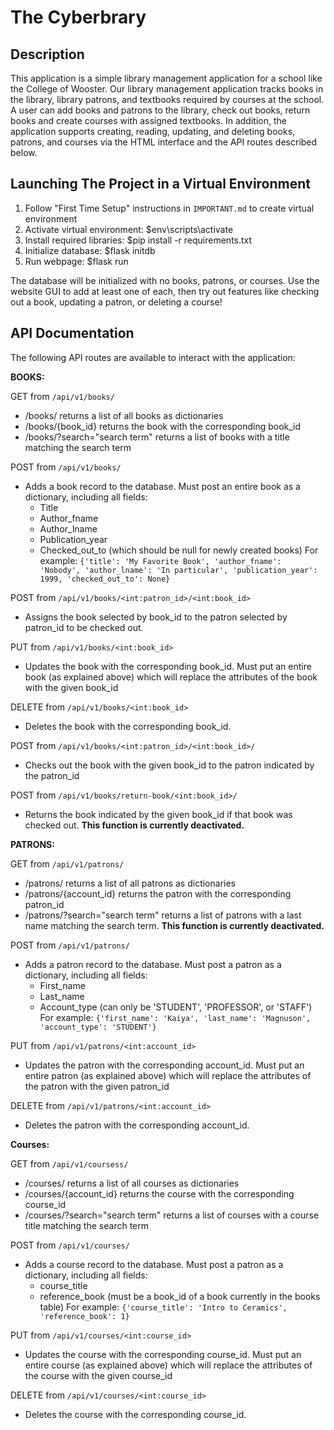 # The Cyberbrary

## Description
This application is a simple library management application for a school like the College of Wooster. Our library management application tracks  books in the library, library patrons, and textbooks required by courses at the school. A user can add books and patrons to the library, check out books, return books and create courses with assigned textbooks. In addition, the application supports creating, reading, updating, and deleting books, patrons, and courses via the HTML interface and the API routes described below.

## Launching The Project in a Virtual Environment
1. Follow "First Time Setup" instructions in `IMPORTANT.md` to create virtual environment
2. Activate virtual environment: $env\scripts\activate    
3. Install required libraries: $pip install -r requirements.txt
4. Initialize database: $flask initdb
5. Run webpage: $flask run
	
The database will be initialized with no books, patrons, or courses. Use the website GUI to add at least one of each, then try out features like
checking out a book, updating a patron, or deleting a course!
 
## API Documentation
The following API routes are available to interact with the application:

**BOOKS:**


GET from `/api/v1/books/`
* /books/ returns a list of all books as dictionaries 
* /books/{book_id} returns the book with the corresponding book_id
* /books/?search="search term" returns a list of books with a title matching the search term

POST from `/api/v1/books/`
* Adds a book record to the database. Must post an entire book as a dictionary, including all fields:
	+ Title
	+ Author_fname
	+ Author_lname
	+ Publication_year
	+ Checked_out_to (which should be null for newly created books)
For example: 
    ``{'title': 'My Favorite Book', 'author_fname': 'Nobody', 'author_lname': 'In particular', 'publication_year': 1999, 'checked_out_to': None}``
	
POST from `/api/v1/books/<int:patron_id>/<int:book_id>`
* Assigns the book selected by book_id to the patron selected by patron_id to be checked out.

PUT from `/api/v1/books/<int:book_id>`
* Updates the book with the corresponding book_id. Must put an entire book (as explained above) which will replace the attributes of the book with the given book_id

DELETE from `/api/v1/books/<int:book_id>`
* Deletes the book with the corresponding book_id.

POST from ``/api/v1/books/<int:patron_id>/<int:book_id>/``
* Checks out the book with the given book_id to the patron indicated by the patron_id

POST from ``/api/v1/books/return-book/<int:book_id>/``
* Returns the book indicated by the given book_id if that book was checked out. **This function is currently deactivated.**

**PATRONS:**


GET from `/api/v1/patrons/`
* /patrons/ returns a list of all patrons as dictionaries 
* /patrons/{account_id} returns the patron with the corresponding patron_id
* /patrons/?search="search term" returns a list of patrons with a last name matching the search term. **This function is currently deactivated.**

POST from `/api/v1/patrons/`
* Adds a patron record to the database. Must post a patron as a dictionary, including all fields:
	+ First_name
	+ Last_name
	+ Account_type (can only be 'STUDENT', 'PROFESSOR', or 'STAFF')
For example: 
    ``{'first_name': 'Kaiya', 'last_name': 'Magnuson', 'account_type': 'STUDENT'}``

PUT from `/api/v1/patrons/<int:account_id>`
* Updates the patron with the corresponding account_id. Must put an entire patron (as explained above) which will replace the attributes of the patron with the given patron_id

DELETE from `/api/v1/patrons/<int:account_id>`
* Deletes the patron with the corresponding account_id.


**Courses:**


GET from `/api/v1/coursess/`
* /courses/ returns a list of all courses as dictionaries 
* /courses/{account_id} returns the course with the corresponding course_id
* /courses/?search="search term" returns a list of courses with a course title matching the search term

POST from `/api/v1/courses/`
* Adds a course record to the database. Must post a patron as a dictionary, including all fields:
	+ course_title
	+ reference_book (must be a book_id of a book currently in the books table)
For example: 
    ``{'course_title': 'Intro to Ceramics', 'reference_book': 1}``

PUT from `/api/v1/courses/<int:course_id>`
* Updates the course with the corresponding course_id. Must put an entire course (as explained above) which will replace the attributes of the course with the given course_id

DELETE from `/api/v1/courses/<int:course_id>`
* Deletes the course with the corresponding course_id.